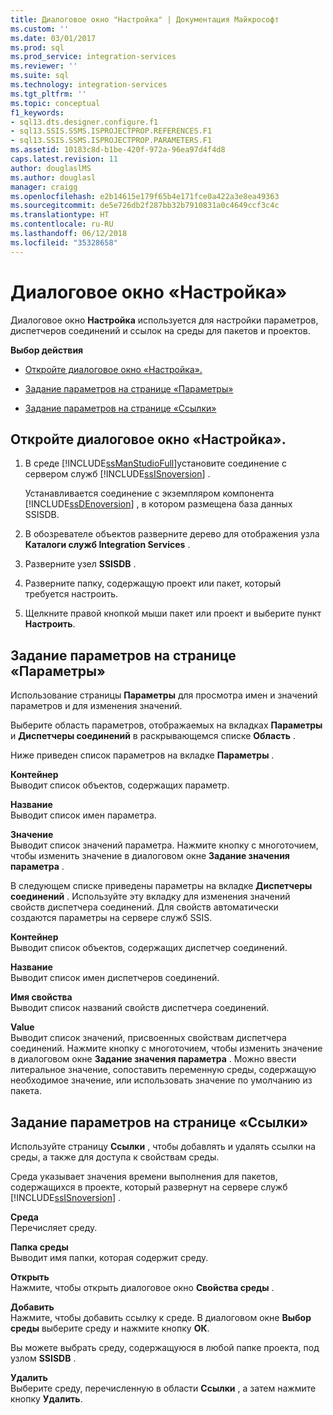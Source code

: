 ```yaml
---
title: Диалоговое окно "Настройка" | Документация Майкрософт
ms.custom: ''
ms.date: 03/01/2017
ms.prod: sql
ms.prod_service: integration-services
ms.reviewer: ''
ms.suite: sql
ms.technology: integration-services
ms.tgt_pltfrm: ''
ms.topic: conceptual
f1_keywords:
- sql13.dts.designer.configure.f1
- sql13.SSIS.SSMS.ISPROJECTPROP.REFERENCES.F1
- sql13.SSIS.SSMS.ISPROJECTPROP.PARAMETERS.F1
ms.assetid: 10183c8d-b1be-420f-972a-96ea97d4f4d8
caps.latest.revision: 11
author: douglaslMS
ms.author: douglasl
manager: craigg
ms.openlocfilehash: e2b14615e179f65b4e171fce0a422a3e8ea49363
ms.sourcegitcommit: de5e726db2f287bb32b7910831a0c4649ccf3c4c
ms.translationtype: HT
ms.contentlocale: ru-RU
ms.lasthandoff: 06/12/2018
ms.locfileid: "35328658"
---
```

# <a name="configure-dialog-box"></a>Диалоговое окно «Настройка»
  Диалоговое окно **Настройка** используется для настройки параметров, диспетчеров соединений и ссылок на среды для пакетов и проектов.  
  
 **Выбор действия**  
  
-   [Откройте диалоговое окно «Настройка».](#open_dialog)  
  
-   [Задание параметров на странице «Параметры»](#parameter)  
  
-   [Задание параметров на странице «Ссылки»](#references)  
  
##  <a name="open_dialog"></a> Откройте диалоговое окно «Настройка».  
  
1.  В среде [!INCLUDE[ssManStudioFull](../../includes/ssmanstudiofull-md.md)]установите соединение с сервером служб [!INCLUDE[ssISnoversion](../../includes/ssisnoversion-md.md)] .  
  
     Устанавливается соединение с экземпляром компонента [!INCLUDE[ssDEnoversion](../../includes/ssdenoversion-md.md)] , в котором размещена база данных SSISDB.  
  
2.  В обозревателе объектов разверните дерево для отображения узла **Каталоги служб Integration Services** .  
  
3.  Разверните узел **SSISDB** .  
  
4.  Разверните папку, содержащую проект или пакет, который требуется настроить.  
  
5.  Щелкните правой кнопкой мыши пакет или проект и выберите пункт **Настроить**.  
  
##  <a name="parameter"></a> Задание параметров на странице «Параметры»  
 Использование страницы **Параметры** для просмотра имен и значений параметров и для изменения значений.  
  
 Выберите область параметров, отображаемых на вкладках **Параметры** и **Диспетчеры соединений** в раскрывающемся списке **Область** .  
  
 Ниже приведен список параметров на вкладке **Параметры** .  
  
 **Контейнер**  
 Выводит список объектов, содержащих параметр.  
  
 **Название**  
 Выводит список имен параметра.  
  
 **Значение**  
 Выводит список значений параметра. Нажмите кнопку с многоточием, чтобы изменить значение в диалоговом окне **Задание значения параметра** .  
  
 В следующем списке приведены параметры на вкладке **Диспетчеры соединений** . Используйте эту вкладку для изменения значений свойств диспетчера соединений. Для свойств автоматически создаются параметры на сервере служб SSIS.  
  
 **Контейнер**  
 Выводит список объектов, содержащих диспетчер соединений.  
  
 **Название**  
 Выводит список имен диспетчеров соединений.  
  
 **Имя свойства**  
 Выводит список названий свойств диспетчера соединений.  
  
 **Value**  
 Выводит список значений, присвоенных свойствам диспетчера соединений. Нажмите кнопку с многоточием, чтобы изменить значение в диалоговом окне **Задание значения параметра** . Можно ввести литеральное значение, сопоставить переменную среды, содержащую необходимое значение, или использовать значение по умолчанию из пакета.  
  
##  <a name="references"></a> Задание параметров на странице «Ссылки»  
 Используйте страницу **Ссылки** , чтобы добавлять и удалять ссылки на среды, а также для доступа к свойствам среды.  
  
 Среда указывает значения времени выполнения для пакетов, содержащихся в проекте, который развернут на сервере служб [!INCLUDE[ssISnoversion](../../includes/ssisnoversion-md.md)] .  
  
 **Среда**  
 Перечисляет среду.  
  
 **Папка среды**  
 Выводит имя папки, которая содержит среду.  
  
 **Открыть**  
 Нажмите, чтобы открыть диалоговое окно **Свойства среды** .  
  
 **Добавить**  
 Нажмите, чтобы добавить ссылку к среде. В диалоговом окне **Выбор среды** выберите среду и нажмите кнопку **ОК**.  
  
 Вы можете выбрать среду, содержащуюся в любой папке проекта, под узлом **SSISDB** .  
  
 **Удалить**  
 Выберите среду, перечисленную в области **Ссылки** , а затем нажмите кнопку **Удалить**.  
  
  
